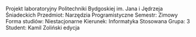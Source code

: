 Projekt laboratoryjny Politechniki Bydgoskiej im. Jana i Jędrzeja Śniadeckich
Przedmiot: Narzędzia Programistyczne
Semestr: Zimowy
Forma studiów: Niestacjonarne
Kierunek: Informatyka Stosowana
Grupa: 3
Student: Kamil Zoliński
edycja
